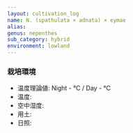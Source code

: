 ```yaml
---
layout: cultivation_log
name: N. (spathulata × adnata) × eymae
alias:
genus: nepenthes
sub_category: hybrid
environment: lowland
---
```

### 栽培環境
- 温度理論値: Night  - ℃ / Day  - ℃
- 温度:
- 空中湿度:
- 用土:
- 日照:

